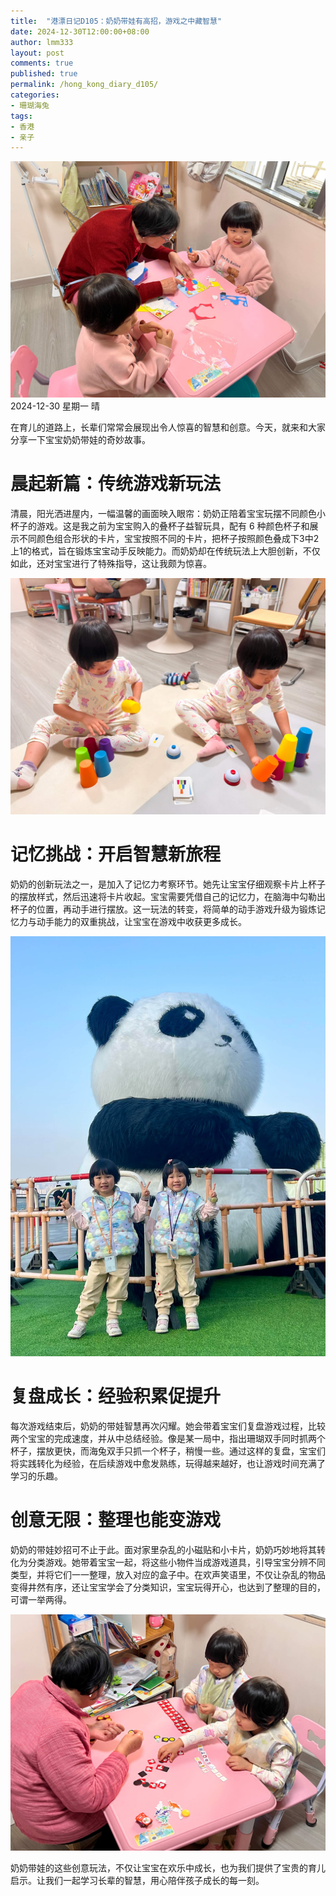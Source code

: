 ```yaml
---
title:  "港漂日记D105：奶奶带娃有高招，游戏之中藏智慧"
date: 2024-12-30T12:00:00+08:00
author: lmm333
layout: post
comments: true
published: true
permalink: /hong_kong_diary_d105/
categories:
- 珊瑚海兔
tags:
- 香港
- 亲子
---
```

![02_draw.JPG](../images/2024-12-30-hong_kong_diary_d105/02_draw.JPG)
2024-12-30 星期一 晴

在育儿的道路上，长辈们常常会展现出令人惊喜的智慧和创意。今天，就来和大家分享一下宝宝奶奶带娃的奇妙故事。
<!--more-->

# 晨起新篇：传统游戏新玩法
清晨，阳光洒进屋内，一幅温馨的画面映入眼帘：奶奶正陪着宝宝玩摆不同颜色小杯子的游戏。这是我之前为宝宝购入的叠杯子益智玩具，配有 6 种颜色杯子和展示不同颜色组合形状的卡片，宝宝按照不同的卡片，把杯子按照颜色叠成下3中2上1的格式，旨在锻炼宝宝动手反映能力。而奶奶却在传统玩法上大胆创新，不仅如此，还对宝宝进行了特殊指导，这让我颇为惊喜。

![04_cup.JPG](../images/2024-12-30-hong_kong_diary_d105/04_cup.JPG)

# 记忆挑战：开启智慧新旅程
奶奶的创新玩法之一，是加入了记忆力考察环节。她先让宝宝仔细观察卡片上杯子的摆放样式，然后迅速将卡片收起。宝宝需要凭借自己的记忆力，在脑海中勾勒出杯子的位置，再动手进行摆放。这一玩法的转变，将简单的动手游戏升级为锻炼记忆力与动手能力的双重挑战，让宝宝在游戏中收获更多成长。

![01_panda.jpg](../images/2024-12-30-hong_kong_diary_d105/01_panda.jpg)

# 复盘成长：经验积累促提升
每次游戏结束后，奶奶的带娃智慧再次闪耀。她会带着宝宝们复盘游戏过程，比较两个宝宝的完成速度，并从中总结经验。像是某一局中，指出珊瑚双手同时抓两个杯子，摆放更快，而海兔双手只抓一个杯子，稍慢一些。通过这样的复盘，宝宝们将实践转化为经验，在后续游戏中愈发熟练，玩得越来越好，也让游戏时间充满了学习的乐趣。

# 创意无限：整理也能变游戏

奶奶的带娃妙招可不止于此。面对家里杂乱的小磁贴和小卡片，奶奶巧妙地将其转化为分类游戏。她带着宝宝一起，将这些小物件当成游戏道具，引导宝宝分辨不同类型，并将它们一一整理，放入对应的盒子中。在欢声笑语里，不仅让杂乱的物品变得井然有序，还让宝宝学会了分类知识，宝宝玩得开心，也达到了整理的目的，可谓一举两得。

![03_icon.JPG](../images/2024-12-30-hong_kong_diary_d105/03_icon.JPG)

奶奶带娃的这些创意玩法，不仅让宝宝在欢乐中成长，也为我们提供了宝贵的育儿启示。让我们一起学习长辈的智慧，用心陪伴孩子成长的每一刻。 